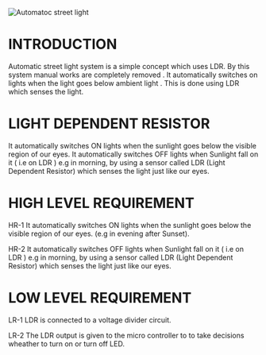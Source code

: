![Automatoc street light](https://user-images.githubusercontent.com/98822676/154790784-cf902390-4625-46bc-b2ba-939b0c8cf86d.jpg)




# INTRODUCTION
Automatic street light system is a simple concept which uses LDR. By this system manual works are completely removed . It automatically switches on lights when the light goes below ambient light . This is done using LDR which senses the light.

# LIGHT DEPENDENT RESISTOR
It automatically switches ON lights when the sunlight goes below the visible region of our eyes. It automatically switches OFF lights when Sunlight fall on it ( i.e on LDR ) e.g in morning, by using a sensor called LDR (Light Dependent Resistor) which senses the light just like our eyes.

# HIGH LEVEL REQUIREMENT
HR-1 It automatically switches ON lights when the sunlight goes below the visible region of our eyes. (e.g in evening after Sunset). 

HR-2 It automatically switches OFF lights when Sunlight fall on it  ( i.e on LDR ) e.g in morning, by using a sensor called LDR (Light Dependent Resistor) which senses the light just like our eyes.

# LOW LEVEL REQUIREMENT
LR-1 LDR is connected to a voltage divider circuit.

LR-2 The LDR output is given to the micro controller to to take decisions wheather to turn on or turn off LED.

